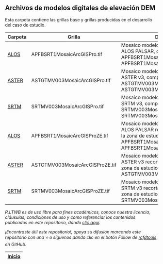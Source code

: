 ## Archivos de modelos digitales de elevación DEM

Esta carpeta contiene las grillas base y grillas producidas en el desarrollo del caso de estudio.

| Carpeta                                                           | Grilla                          | Descripción                                                                                                                                                                                    | Actividad                                                                     |
|-------------------------------------------------------------------|---------------------------------|------------------------------------------------------------------------------------------------------------------------------------------------------------------------------------------------|-------------------------------------------------------------------------------|
| [ALOS](https://github.com/rcfdtools/R.LTWB/tree/main/.dem/ALOS)   | APFBSRT1MosaicArcGISPro.tif     | Mosaico modelo digital de elevación ALOS PALSAR, comprimido como APFBSRT1MosaicArcGISPro.part1.rar... APFBSRT1MosaicArcGISPro.part5.rar                                                        | [DEMAlos](https://github.com/rcfdtools/R.LTWB/tree/main/Section02/DEMAlos)    |
| [ASTER](https://github.com/rcfdtools/R.LTWB/tree/main/.dem/ASTER) | ASTGTMV003MosaicArcGISPro.tif   | Mosaico modelo digital de elevación ASTER v3, comprimido como ASTGTMV003MosaicArcGISPro.part1.rar, ASTGTMV003Mosaic.part2.rar                                                                  | [DEMAster](https://github.com/rcfdtools/R.LTWB/tree/main/Section02/DEMAster)  |
| [SRTM](https://github.com/rcfdtools/R.LTWB/tree/main/.dem/SRTM)   | SRTMV003MosaicArcGISPro.tif     | Mosaico modelo digital de elevación SRTM v3, comprimido como SRTMV003MosaicArcGISPro.part1.rar, SRTMV003MosaicArcGISPro.part2.rar                                                              | [DEMSrtm](https://github.com/rcfdtools/R.LTWB/tree/main/Section02/DEMSrtm)    |
| [ALOS](https://github.com/rcfdtools/R.LTWB/tree/main/.dem/ALOS)   | APFBSRT1MosaicArcGISProZE.tif   | Mosaico modelo digital de elevación ALOS PALSAR recortado hasta el límite de la zona de estudio, comprimido como APFBSRT1MosaicArcGISProZE.part1.rar... APFBSRT1MosaicArcGISProZE.part3.rar | [AgreeDEM](https://github.com/rcfdtools/R.LTWB/tree/main/Section02/AgreeDEM)  |
| [ASTER](https://github.com/rcfdtools/R.LTWB/tree/main/.dem/ASTER) | ASTGTMV003MosaicArcGISProZE.tif | Mosaico modelo digital de elevación ASTER v3 recortado hasta el límite de la zona de estudio, comprimido como ASTGTMV003MosaicArcGISProZE.rar                                                                               | [AgreeDEM](https://github.com/rcfdtools/R.LTWB/tree/main/Section02/AgreeDEM)  |
| [SRTM](https://github.com/rcfdtools/R.LTWB/tree/main/.dem/SRTM)   | SRTMV003MosaicArcGISProZE.tif   | Mosaico modelo digital de elevación SRTM v3 recortado hasta el límite de la zona de estudio, comprimido como SRTMV003MosaicArcGISProZE.rar                                                                                  | [AgreeDEM](https://github.com/rcfdtools/R.LTWB/tree/main/Section02/AgreeDEM)  |


_R.LTWB es de uso libre para fines académicos, conoce nuestra licencia, cláusulas, condiciones de uso y como referenciar los contenidos publicados en este repositorio, dando [clic aquí](https://github.com/rcfdtools/R.LTWB/wiki/License)._

_¡Encontraste útil este repositorio!, apoya su difusión marcando este repositorio con una ⭐ o síguenos dando clic en el botón Follow de [rcfdtools](https://github.com/rcfdtools) en GitHub._

| [Inicio](https://github.com/rcfdtools/R.LTWB/wiki) |
|----------------------------------------------------|